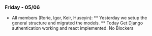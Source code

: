 ### Friday - 05/06
* All members (Rorie, Igor, Keir, Huseyin): 
** Yesterday we setup the general structure and migrated the models. 
** Today
Get Django authentication working and react implemented. No Blockers

